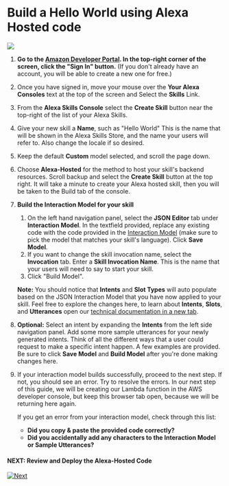 # Build a Hello World using Alexa Hosted code
<img src="https://m.media-amazon.com/images/G/01/mobile-apps/dex/alexa/alexa-skills-kit/tutorials/quiz-game/header._TTH_.png" />


1.  **Go to the [Amazon Developer Portal](http://developer.amazon.com/alexa?&sc_category=Owned&sc_channel=RD&sc_campaign=Evangelism2018&sc_publisher=github&sc_content=Survey&sc_detail=fact-nodejs-V2_GUI-1&sc_funnel=Convert&sc_country=WW&sc_medium=Owned_RD_Evangelism2018_github_Survey_fact-nodejs-V2_GUI-1_Convert_WW_beginnersdevs&sc_segment=beginnersdevs).  In the top-right corner of the screen, click the "Sign In" button.**
(If you don't already have an account, you will be able to create a new one for free.)

2.  Once you have signed in, move your mouse over the **Your Alexa Consoles** text at the top of the screen and Select the **Skills** Link.

3.  From the **Alexa Skills Console** select the **Create Skill** button near the top-right of the list of your Alexa Skills.

4. Give your new skill a **Name**, such as "Hello World" This is the name that will be shown in the Alexa Skills Store, and the name your users will refer to. Also change the locale if so desired.

5. Keep the default **Custom** model selected, and scroll the page down.

6. Choose **Alexa-Hosted** for the method to host your skill's backend resources.  Scroll backup and select the **Create Skill** button at the top right.
It will take a minute to create your Alexa hosted skill, then you will be taken to the Build tab of the console.

7. **Build the Interaction Model for your skill**
	1. On the left hand navigation panel, select the **JSON Editor** tab under **Interaction Model**. In the textfield provided, replace any existing code with the code provided in the [Interaction Model](../models) (make sure to pick the model that matches your skill's language).  Click **Save Model**.
    2. If you want to change the skill invocation name, select the **Invocation** tab. Enter a **Skill Invocation Name**. This is the name that your users will need to say to start your skill.
    3. Click "Build Model".

	**Note:** You should notice that **Intents** and **Slot Types** will auto populate based on the JSON Interaction Model that you have now applied to your skill. Feel free to explore the changes here, to learn about **Intents**, **Slots**, and **Utterances** open our [technical documentation in a new tab](https://developer.amazon.com/docs/custom-skills/create-intents-utterances-and-slots.html?&sc_category=Owned&sc_channel=RD&sc_campaign=Evangelism2018&sc_publisher=github&sc_content=Survey&sc_detail=fact-nodejs-V2_GUI-1&sc_funnel=Convert&sc_country=WW&sc_medium=Owned_RD_Evangelism2018_github_Survey_fact-nodejs-V2_GUI-1_Convert_WW_beginnersdevs&sc_segment=beginnersdevs).

8. **Optional:** Select an intent by expanding the **Intents** from the left side navigation panel. Add some more sample utterances for your newly generated intents. Think of all the different ways that a user could request to make a specific intent happen. A few examples are provided. Be sure to click **Save Model** and **Build Model** after you're done making changes here.

9. If your interaction model builds successfully, proceed to the next step. If not, you should see an error. Try to resolve the errors.
In our next step of this guide, we will be creating our Lambda function in the AWS developer console, but keep this browser tab open, because we will be returning here again.


     If you get an error from your interaction model, check through this list:

     *  **Did you copy & paste the provided code correctly?**
     *  **Did you accidentally add any characters to the Interaction Model or Sample Utterances?**

#### NEXT: Review and Deploy the Alexa-Hosted Code
[![Next](https://m.media-amazon.com/images/G/01/mobile-apps/dex/alexa/alexa-skills-kit/tutorials/general/buttons/next._TTH_.png)](./create-alexa-hosted-function.md)


